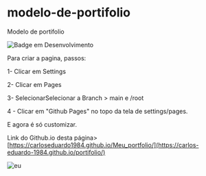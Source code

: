 # modelo-de-portifolio
Modelo de portifolio

![Badge em Desenvolvimento](http://img.shields.io/static/v1?label=STATUS&message=EM%20DESENVOLVIMENTO&color=GREEN&style=for-the-badge)

Para criar a pagina, passos:

1- Clicar em Settings

2- Clicar em Pages

3- SelecionarSelecionar a Branch > main e /root

4 - Clicar em "Github Pages" no topo da tela de settings/pages.

E agora é só customizar.

Link do Github.io desta página> [https://carloseduardo1984.github.io/Meu_portfolio/](https://carlos-eduardo-1984.github.io/portifolio/)


![eu](https://user-images.githubusercontent.com/33332202/225769349-ccab2cf7-9982-476c-9a9e-0d410ba9b2d0.jpg)
